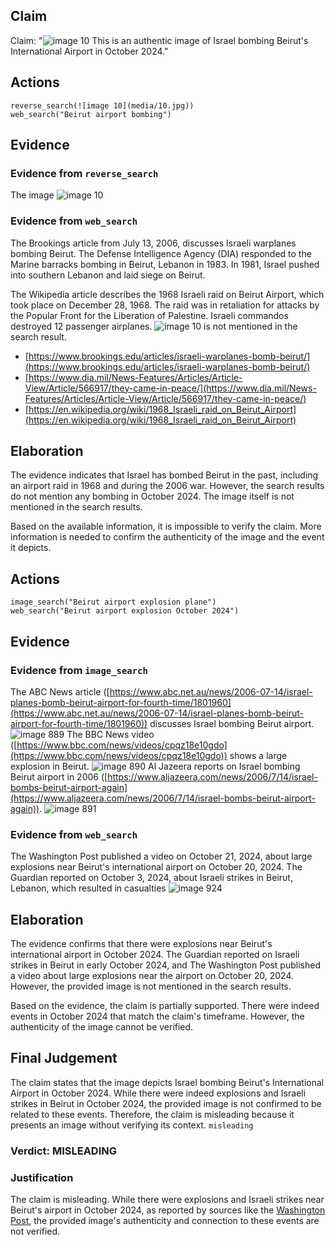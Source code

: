 ## Claim
Claim: "![image 10](media/10.jpg) This is an authentic image of Israel bombing Beirut's International Airport in October 2024."

## Actions
```
reverse_search(![image 10](media/10.jpg))
web_search("Beirut airport bombing")
```

## Evidence
### Evidence from `reverse_search`
The image ![image 10](media/10.jpg)

### Evidence from `web_search`
The Brookings article from July 13, 2006, discusses Israeli warplanes bombing Beirut. The Defense Intelligence Agency (DIA) responded to the Marine barracks bombing in Beirut, Lebanon in 1983. In 1981, Israel pushed into southern Lebanon and laid siege on Beirut.

The Wikipedia article describes the 1968 Israeli raid on Beirut Airport, which took place on December 28, 1968. The raid was in retaliation for attacks by the Popular Front for the Liberation of Palestine. Israeli commandos destroyed 12 passenger airplanes. ![image 10](media/10.jpg) is not mentioned in the search result.

*   [https://www.brookings.edu/articles/israeli-warplanes-bomb-beirut/](https://www.brookings.edu/articles/israeli-warplanes-bomb-beirut/)
*   [https://www.dia.mil/News-Features/Articles/Article-View/Article/566917/they-came-in-peace/](https://www.dia.mil/News-Features/Articles/Article-View/Article/566917/they-came-in-peace/)
*   [https://en.wikipedia.org/wiki/1968_Israeli_raid_on_Beirut_Airport](https://en.wikipedia.org/wiki/1968_Israeli_raid_on_Beirut_Airport)


## Elaboration
The evidence indicates that Israel has bombed Beirut in the past, including an airport raid in 1968 and during the 2006 war. However, the search results do not mention any bombing in October 2024. The image itself is not mentioned in the search results.

Based on the available information, it is impossible to verify the claim. More information is needed to confirm the authenticity of the image and the event it depicts.


## Actions
```
image_search("Beirut airport explosion plane")
web_search("Beirut airport explosion October 2024")
```

## Evidence
### Evidence from `image_search`
The ABC News article ([https://www.abc.net.au/news/2006-07-14/israel-planes-bomb-beirut-airport-for-fourth-time/1801960](https://www.abc.net.au/news/2006-07-14/israel-planes-bomb-beirut-airport-for-fourth-time/1801960)) discusses Israel bombing Beirut airport. ![image 889](media/2025-07-20_10-01-1753005713-036543.jpg) The BBC News video ([https://www.bbc.com/news/videos/cpqz18e10gdo](https://www.bbc.com/news/videos/cpqz18e10gdo)) shows a large explosion in Beirut. ![image 890](media/2025-07-20_10-01-1753005713-293393.jpg) Al Jazeera reports on Israel bombing Beirut airport in 2006 ([https://www.aljazeera.com/news/2006/7/14/israel-bombs-beirut-airport-again](https://www.aljazeera.com/news/2006/7/14/israel-bombs-beirut-airport-again)). ![image 891](media/2025-07-20_10-01-1753005713-394006.jpg)


### Evidence from `web_search`
The Washington Post published a video on October 21, 2024, about large explosions near Beirut's international airport on October 20, 2024. The Guardian reported on October 3, 2024, about Israeli strikes in Beirut, Lebanon, which resulted in casualties ![image 924](media/2025-07-20_10-02-1753005753-777184.jpg)

## Elaboration
The evidence confirms that there were explosions near Beirut's international airport in October 2024. The Guardian reported on Israeli strikes in Beirut in early October 2024, and The Washington Post published a video about large explosions near the airport on October 20, 2024. However, the provided image is not mentioned in the search results.

Based on the evidence, the claim is partially supported. There were indeed events in October 2024 that match the claim's timeframe. However, the authenticity of the image cannot be verified.


## Final Judgement
The claim states that the image depicts Israel bombing Beirut's International Airport in October 2024. While there were indeed explosions and Israeli strikes in Beirut in October 2024, the provided image is not confirmed to be related to these events. Therefore, the claim is misleading because it presents an image without verifying its context. `misleading`

### Verdict: MISLEADING

### Justification
The claim is misleading. While there were explosions and Israeli strikes near Beirut's airport in October 2024, as reported by sources like the [Washington Post](https://www.washingtonpost.com/), the provided image's authenticity and connection to these events are not verified.
